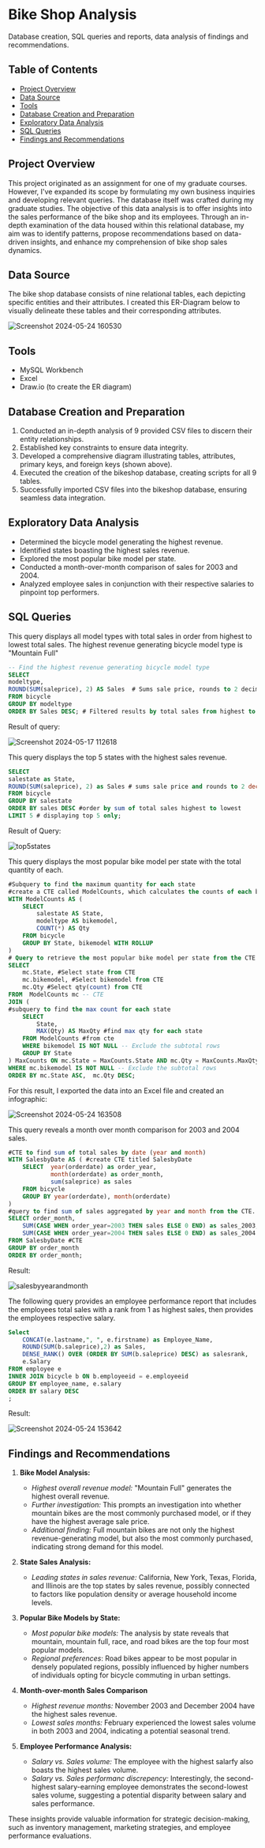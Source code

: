 # Bike Shop Analysis

Database creation, SQL queries and reports, data analysis of findings and recommendations. 

## Table of Contents

- [Project Overview](#project-overview)
- [Data Source](#data-source)
- [Tools](#tools)
- [Database Creation and Preparation](#database-creation-and-preparation)
- [Exploratory Data Analysis](#exploratory-data-analysis)
- [SQL Queries](#sql=queries)
- [Findings and Recommendations](#findings-and-recommendations)

## Project Overview
This project originated as an assignment for one of my graduate courses. 
However, I've expanded its scope by formulating my own business inquiries and developing relevant queries. 
The database itself was crafted during my graduate studies. The objective of this data analysis is to offer insights into the sales performance of the bike shop and its employees. 
Through an in-depth examination of the data housed within this relational database, my aim was to identify patterns, propose recommendations based on data-driven insights, and enhance my comprehension of bike shop sales dynamics.

## Data Source 

The bike shop database consists of nine relational tables, each depicting specific entities and their attributes. I created this ER-Diagram below to visually delineate these tables and their corresponding attributes. 

![Screenshot 2024-05-24 160530](https://github.com/CelesteRoberts/Bike-Shop-Analysis-in-SQL/assets/153464094/373a8920-b3aa-4642-9060-be12b77a20e0)

## Tools
- MySQL Workbench
- Excel
- Draw.io (to create the ER diagram)

## Database Creation and Preparation
1. Conducted an in-depth analysis of 9 provided CSV files to discern their entity relationships.
2. Established key constraints to ensure data integrity.
3. Developed a comprehensive diagram illustrating tables, attributes, primary keys, and foreign keys (shown above).
4. Executed the creation of the bikeshop database, creating scripts for all 9 tables.
5. Successfully imported CSV files into the bikeshop database, ensuring seamless data integration.

## Exploratory Data Analysis 
- Determined the bicycle model generating the highest revenue.
- Identified states boasting the highest sales revenue.
- Explored the most popular bike model per state.
- Conducted a month-over-month comparison of sales for 2003 and 2004.
- Analyzed employee sales in conjunction with their respective salaries to pinpoint top performers.

## SQL Queries 

This query displays all model types with total sales in order from highest to lowest total sales. 
The highest revenue generating bicycle model type is "Mountain Full"
  ```SQL
-- Find the highest revenue generating bicycle model type 
SELECT 
modeltype,
ROUND(SUM(saleprice), 2) AS Sales  # Sums sale price, rounds to 2 decimals
FROM bicycle 
GROUP BY modeltype 
ORDER BY Sales DESC; # Filtered results by total sales from highest to lowest
```
Result of query:

![Screenshot 2024-05-17 112618](https://github.com/CelesteRoberts/Bike-Shop-Analysis-in-SQL/assets/153464094/623d0e6d-f364-4720-9dda-f22ae1f6950e)

This query displays the top 5 states with the highest sales revenue.
```SQL
SELECT 
salestate as State,
ROUND(SUM(saleprice), 2) as Sales # sums sale price and rounds to 2 decimal placeds
FROM bicycle 
GROUP BY salestate
ORDER BY sales DESC #order by sum of total sales highest to lowest
LIMIT 5 # displaying top 5 only;
```
Result of Query:

![top5states](https://github.com/CelesteRoberts/Bike-Shop-Analysis-in-SQL/assets/153464094/a4dfa6fd-97c3-45b7-8b69-b357a842b393)

This query displays the most popular bike model per state with the total quantity of each.
```SQL
#Subquery to find the maximum quantity for each state
#create a CTE called ModelCounts, which calculates the counts of each bike model per state.
WITH ModelCounts AS ( 
    SELECT 
        salestate AS State,
        modeltype AS bikemodel,
        COUNT(*) AS Qty
    FROM bicycle
    GROUP BY State, bikemodel WITH ROLLUP
)
# Query to retrieve the most popular bike model per state from the CTE
SELECT
    mc.State, #Select state from CTE
    mc.bikemodel, #Select bikemodel from CTE
    mc.Qty #Select qty(count) from CTE
FROM  ModelCounts mc -- CTE
JOIN (
#subquery to find the max count for each state
    SELECT
        State,
        MAX(Qty) AS MaxQty #find max qty for each state
    FROM ModelCounts #from cte
    WHERE bikemodel IS NOT NULL -- Exclude the subtotal rows
    GROUP BY State
) MaxCounts ON mc.State = MaxCounts.State AND mc.Qty = MaxCounts.MaxQty #joining to CTE
WHERE mc.bikemodel IS NOT NULL -- Exclude the subtotal rows
ORDER BY mc.State ASC,  mc.Qty DESC;
```
For this result, I exported the data into an Excel file and created an infographic:

![Screenshot 2024-05-24 163508](https://github.com/CelesteRoberts/Bike-Shop-Analysis-in-SQL/assets/153464094/d2b4053f-98da-4855-9967-ccb951d91751)

This query reveals a month over month comparison for 2003 and 2004 sales. 

```SQL
#CTE to find sum of total sales by date (year and month)
WITH SalesbyDate AS ( #create CTE titled SalesbyDate
	SELECT 	year(orderdate) as order_year,
			month(orderdate) as order_month,
			sum(saleprice) as sales 
	FROM bicycle 
	GROUP BY year(orderdate), month(orderdate)
) 
#query to find sum of sales aggregated by year and month from the CTE. 
SELECT order_month,
	SUM(CASE WHEN order_year=2003 THEN sales ELSE 0 END) as sales_2003,
    SUM(CASE WHEN order_year=2004 THEN sales ELSE 0 END) as sales_2004
FROM SalesbyDate #CTE
GROUP BY order_month
ORDER BY order_month;
```
Result:

![salesbyyearandmonth](https://github.com/CelesteRoberts/Bike-Shop-Analysis-in-SQL/assets/153464094/f80449a9-7e67-48bf-98e3-47662d303fbc)

The following query provides an employee performance report that includes the employees total sales with a rank from 1 as highest sales, 
then provides the employees respective salary.

```SQL
Select
	CONCAT(e.lastname,", ", e.firstname) as Employee_Name,
    ROUND(SUM(b.saleprice),2) as Sales,
    DENSE_RANK() OVER (ORDER BY SUM(b.saleprice) DESC) as salesrank,
    e.Salary 
FROM employee e
INNER JOIN bicycle b ON b.employeeid = e.employeeid 
GROUP BY employee_name, e.salary
ORDER BY salary DESC
;
```
Result:

![Screenshot 2024-05-24 153642](https://github.com/CelesteRoberts/Bike-Shop-Analysis-in-SQL/assets/153464094/af4e2322-4c63-41e1-8220-0b0c23c45163)

## Findings and Recommendations 

1. **Bike Model Analysis:**
   - *Highest overall revenue model:* "Mountain Full" generates the highest overall revenue.
   - *Further investigation:* This prompts an investigation into whether mountain bikes are the most commonly purchased model, or if they have the highest average sale price.
   - *Additional finding:* Full mountain bikes are not only the highest revenue-generating model, but also the most commonly purchased, indicating strong demand for this model.

2. **State Sales Analysis:**
   - *Leading states in sales revenue:*  California, New York, Texas, Florida, and Illinois are the top states by sales revenue, possibly connected to factors like 		population density or average household income levels.

3. **Popular Bike Models by State:**
   - *Most popular bike models:* The analysis by state reveals that mountain, mountain full, race, and road bikes are the top four most popular models.
   - *Regional preferences*: Road bikes appear to be most popular in densely populated regions, possibly influenced by higher numbers of individuals opting for bicycle commuting in urban settings. 

4. **Month-over-month Sales Comparison**
   - *Highest revenue months:* November 2003 and December 2004 have the highest sales revenue.
   - *Lowest sales months:* February experienced the lowest sales volume in both 2003 and 2004, indicating a potential seasonal trend.

5. **Employee Performance Analysis:**
   - *Salary vs. Sales volume:* The employee with the highest salarfy also boasts the highest sales volume.
   - *Salary vs. Sales performanc discrepency:* Interestingly, the second-highest salary-earning employee demonstrates the second-lowest sales volume, suggesting a potential disparity between salary and sales performance. 


These insights provide valuable information for strategic decision-making, such as inventory management, marketing strategies, and employee performance evaluations.
